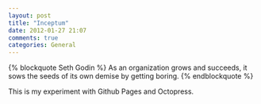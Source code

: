 ```yaml
---
layout: post
title: "Inceptum"
date: 2012-01-27 21:07
comments: true
categories: General
---
```


{% blockquote Seth Godin %}
As an organization grows and succeeds, it sows the seeds of its own demise by getting boring.
{% endblockquote %}

This is my experiment with Github Pages and Octopress.

